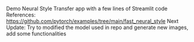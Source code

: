 Demo Neural Style Transfer app with a few lines of Streamlit code
References: https://github.com/pytorch/examples/tree/main/fast_neural_style
Next Update: Try to modified the model used in repo and generate new images, add some functionalities
